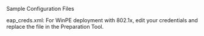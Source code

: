 Sample Configuration Files

eap_creds.xml: For WinPE deployment with 802.1x, edit your credentials and replace the file in the Preparation Tool.
